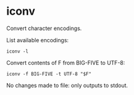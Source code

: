 # iconv

Convert character encodings.

List available encodings:

    iconv -l

Convert contents of F from BIG-FIVE to UTF-8:

    iconv -f BIG-FIVE -t UTF-8 "$F"

No changes made to file: only outputs to stdout.
